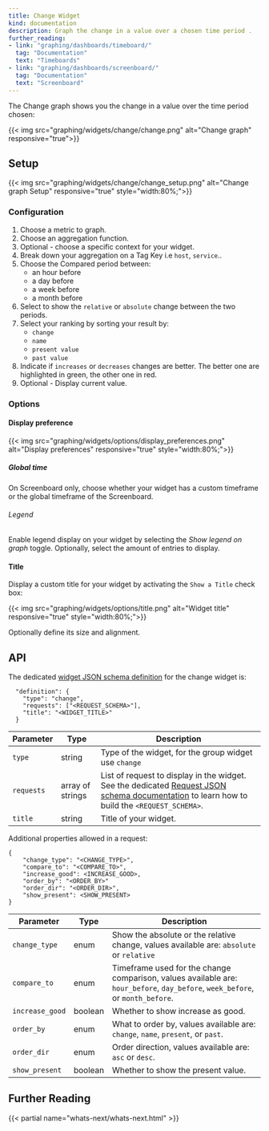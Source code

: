 ```yaml
---
title: Change Widget
kind: documentation
description: Graph the change in a value over a chosen time period .
further_reading:
- link: "graphing/dashboards/timeboard/"
  tag: "Documentation"
  text: "Timeboards"
- link: "graphing/dashboards/screenboard/"
  tag: "Documentation"
  text: "Screenboard"
---
```

The Change graph shows you the change in a value over the time period chosen:

{{< img src="graphing/widgets/change/change.png" alt="Change graph" responsive="true">}}

## Setup

{{< img src="graphing/widgets/change/change_setup.png" alt="Change graph Setup" responsive="true" style="width:80%;">}}

### Configuration

1. Choose a metric to graph. 
2. Choose an aggregation function.
3. Optional - choose a specific context for your widget.
4. Break down your aggregation on a Tag Key i.e `host`, `service`..
5. Choose the Compared period between:
    * an hour before
    * a day before
    * a week before
    * a month before
6. Select to show the `relative` or `absolute` change between the two periods.
7. Select your ranking by sorting your result by:
    * `change`
    * `name`
    * `present value`
    * `past value`
8. Indicate if `increases` or `decreases` changes are better. The better one are highlighted in green, the other one in red.
9. Optional - Display current value.

### Options
#### Display preference 

{{< img src="graphing/widgets/options/display_preferences.png" alt="Display preferences" responsive="true" style="width:80%;">}}

##### Global time

On Screenboard only, choose whether your widget has a custom timeframe or the global timeframe of the Screenboard.

###### Legend

Enable legend display on your widget by selecting the *Show legend on graph* toggle. Optionally, select the amount of entries to display.

#### Title

Display a custom title for your widget by activating the `Show a Title` check box:

{{< img src="graphing/widgets/options/title.png" alt="Widget title" responsive="true" style="width:80%;">}}

Optionally define its size and alignment.

## API

The dedicated [widget JSON schema definition](/graphing/graphing_json/widgets_json) for the change widget is: 

```
  "definition": {
    "type": "change",
    "requests": ["<REQUEST_SCHEMA>"],
    "title": "<WIDGET_TITLE>"
  }
```

| Parameter  | Type             | Description                                                                                                                                                                         |
| ------     | -----            | --------                                                                                                                                                                            |
| `type`     | string           | Type of the widget, for the group widget use `change`                                                                                                                               |
| `requests` | array of strings | List of request to display in the widget. See the dedicated [Request JSON schema documentation](/graphing/graphing_json/request_json) to learn how to build the `<REQUEST_SCHEMA>`. |
| `title`    | string           | Title of your widget.                                                                                                                                                               |

Additional properties allowed in a request:

```
{
    "change_type": "<CHANGE_TYPE>",
    "compare_to": "<COMPARE_TO>",
    "increase_good": <INCREASE_GOOD>,
    "order_by": "<ORDER_BY>"
    "order_dir": "<ORDER_DIR>",
    "show_present": <SHOW_PRESENT>
}
```

| Parameter       | Type    | Description                                                                                                                    |
| ------          | -----   | --------                                                                                                                       |
| `change_type`   | enum    | Show the absolute or the relative change, values available are: `absolute` or `relative`                                       |
| `compare_to`    | enum    | Timeframe used for the change comparison, values available are: `hour_before`, `day_before`, `week_before`, or `month_before`. |
| `increase_good` | boolean | Whether to show increase as good.                                                                                              |
| `order_by`      | enum    | What to order by, values available are: `change`, `name`, `present`, or `past`.                                                |
| `order_dir`     | enum    | Order direction, values available are: `asc` or `desc`.                                                                        |
| `show_present`  | boolean | Whether to show the present value.                                                                                             |
## Further Reading

{{< partial name="whats-next/whats-next.html" >}}
